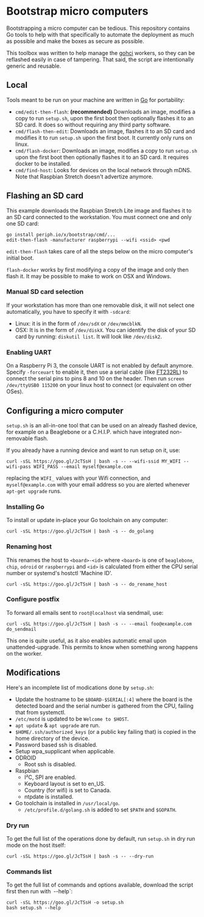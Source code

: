# Bootstrap micro computers

Bootstrapping a micro computer can be tedious. This repository contains Go tools
to help with that specifically to automate the deployment as much as possible
and make the boxes as secure as possible.

This toolbox was written to help manage the
[gohci](https://github.com/periph/gohci) workers, so they can be reflashed
easily in case of tampering. That said, the script are intentionally generic and
reusable.


## Local

Tools meant to be run on your machine are written in [Go](https://golang.org/)
for portability:

- `cmd/edit-then-flash`: **(recommended)** Downloads an image, modifies a copy
  to run `setup.sh`, upon the first boot then optionally flashes it to an SD
  card. It does so without requiring any third party software.
- `cmd/flash-then-edit`: Downloads an image, flashes it to an SD card and
  modifies it to run `setup.sh` upon the first boot. It currently only runs on
  linux.
- `cmd/flash-docker`: Downloads an image, modifies a copy to
  run `setup.sh` upon the first boot then optionally flashes it to an SD card.
  It requires docker to be installed.
- `cmd/find-host`: Looks for devices on the local network through mDNS. Note
  that Raspbian Stretch doesn't advertize anymore.


## Flashing an SD card

This example downloads the Raspbian Stretch Lite image and flashes it to an SD
card connected to the workstation. You must connect one and only one SD card:

```
go install periph.io/x/bootstrap/cmd/...
edit-then-flash -manufacturer raspberrypi --wifi <ssid> <pwd
```

`edit-then-flash` takes care of all the steps below on the micro computer's
initial boot.

`flash-docker` works by first modifying a copy of the image and only then flash
it. It may be possible to make to work on OSX and Windows.


### Manual SD card selection

If your workstation has more than one removable disk, it will not select one
automatically, you have to specify it with `-sdcard`:

- Linux: it is in the form of `/dev/sdX` or `/dev/mmcblkN`.
- OSX: It is in the form of `/dev/diskX`. You can identify the disk of your SD
  card by running: `diskutil list`.  It will look like `/dev/disk2`.


### Enabling UART

On a Raspberry Pi 3, the console UART is not enabled by default anymore. Specify
`-forceuart` to enable it, then use a serial cable (like
[FT232RL](https://www.adafruit.com/product/70)) to connect the serial pins to
pins 8 and 10 on the header. Then run `screen /dev/ttyUSB0 115200` on your linux
host to connect (or equivalent on other OSes).


## Configuring a micro computer

`setup.sh` is an all-in-one tool that can be used on an already flashed device,
for example on a Beaglebone or a C.H.I.P. which have integrated non-removable
flash.

If you already have a running device and want to run setup on it, use:

```
curl -sSL https://goo.gl/JcTSsH | bash -s -- --wifi-ssid MY_WIFI --wifi-pass WIFI_PASS --email myself@example.com
```

replacing the `WIFI_` values with your Wifi connection, and `myself@example.com`
with your email address so you are alerted whenever `apt-get upgrade` runs.


### Installing Go

To install or update in-place your Go toolchain on any computer:

```
curl -sSL https://goo.gl/JcTSsH | bash -s -- do_golang
```


### Renaming host

This renames the host to `<board>-<id>` where `<board>` is one of `beaglebone`,
`chip`, `odroid` or `raspberrypi` and `<id>` is calculated from either the CPU
serial number or systemd's hostctl 'Machine ID'.

```
curl -sSL https://goo.gl/JcTSsH | bash -s -- do_rename_host
```


### Configure postfix

To forward all emails sent to `root@localhost` via sendmail, use:

```
curl -sSL https://goo.gl/JcTSsH | bash -s -- --email foo@example.com do_sendmail
```

This one is quite useful, as it also enables automatic email upon
unattended-upgrade. This permits to know when something wrong happens on the
worker.


## Modifications

Here's an incomplete list of modications done by `setup.sh`:

- Update the hostname to be `$BOARD-$SERIAL[:4]` where the board is the detected
  board and the serial number is gathered from the CPU, failing that from
  systemctl.
- `/etc/motd` is updated to be `Welcome to $HOST`.
- `apt update` & `apt upgrade` are run.
- `$HOME/.ssh/authorized_keys` (or a public key failing that) is copied in the
  home directory of the device.
- Password based ssh is disabled.
- Setup wpa_supplicant when applicable.
- ODROID
  - Root ssh is disabled.
- Raspbian
  - I²C, SPI are enabled.
  - Keyboard layout is set to en_US.
  - Country (for wifi) is set to Canada.
  - ntpdate is installed.
- Go toolchain is installed in `/usr/local/go`.
  - `/etc/profile.d/golang.sh` is added to set `$PATH` and `$GOPATH`.


### Dry run

To get the full list of the operations done by default, run `setup.sh` in dry
run mode on the host itself:

```
curl -sSL https://goo.gl/JcTSsH | bash -s -- --dry-run
```


### Commands list

To get the full list of commands and options available, download the script
first then run with` `--help`:

```
curl -sSL https://goo.gl/JcTSsH -o setup.sh
bash setup.sh --help
```
